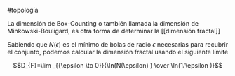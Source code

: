 #topología 

La dimensión de Box-Counting o también llamada la dimensión de Minkowski-Bouligard,
es otra forma de determinar la [[dimensión fractal]]

Sabiendo que $N(\epsilon )$ es el mínimo de bolas de radio $\epsilon$ necesarias para recubrir el conjunto, podemos calcular la dimensión fractal usando el siguiente límite

$$D_{F}=\lim _{{\epsilon \to 0}}{\ln(N(\epsilon) ) \over \ln(1/\epsilon )}$$